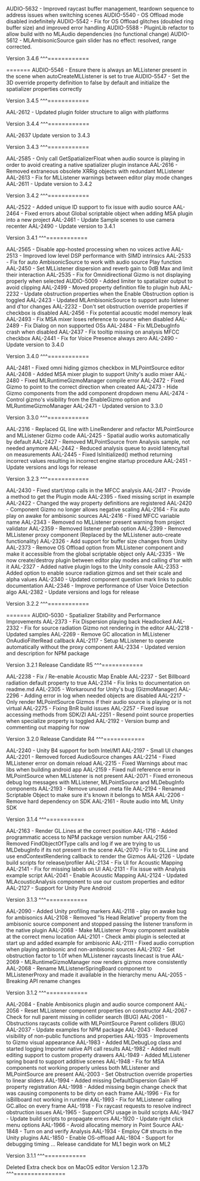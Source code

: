 AUDIO-5632 - Improved raycast buffer management, teardown sequence to address issues when switching scenes
AUDIO-5540 - OS Offload mode disabled indefinitely
AUDIO-5542 - Fix for OS Offload glitches (doubled ring buffer size) and improved error handling
AUDIO-5588 - PluginLib refactor to allow build with no MLAudio dependencies (no functional change)
AUDIO-5612 - MLAmbisonicSource gain slider has no effect: resolved, range corrected.

Version 3.4.6
^^^============

=======
AUDIO-5546 - Ensure there is always an MLListener present in the scene when autoCreateMLListener is set to true
AUDIO-5547 - Set the 3D override property definition to false by default and initialize the spatializer properties correctly

Version 3.4.5
^^^============

AAL-2612 - Updated plugin folder structure to align with platforms

Version 3.4.4
^^^============

AAL-2637 Update version to 3.4.3

Version 3.4.3
^^^============

AAL-2585 - Only call GetSpatializerFloat when audio source is playing in order to avoid creating a native spatializer plugin instance
AAL-2616 - Removed extraneous obsolete XRRig objects with redundant MLListener
AAL-2613 - Fix for MLListener warnings between editor play mode changes
AAL-2611 - Update version to 3.4.2

Version 3.4.2
^^^============

AAL-2522 - Added unique ID support to fix issue with audio source
AAL-2464 - Fixed errors about Global scriptable object when adding MSA plugin into a new project
AAL-2461 - Update Sample scenes to use camera recenter
AAL-2490 - Update version to 3.4.1

Version 3.4.1
^^^============

AAL-2565 - Disable app-hosted processing when no voices active
AAL-2513 - Improved low level DSP performance with SIMD intrinsics
AAL-2533 - Fix for auto AmbisonicSource to work with audio source Play function
AAL-2450 - Set MLListener dispersion and reverb gain to 0dB Max and limit their interaction
AAL-2535 - Fix for Omnidirectional Gizmo is not displaying properly when selected
AUDIO-5009 - Added limiter to spatializer output to avoid clipping
AAL-2499 - Moved property definition file to plugin hub
AAL-2232 - Update obstruction properties when the Enable Obstruction option is toggled
AAL-2423 - Updated MLAmbisonicSource to support auto listener and d'tor changes
AAL-2232 - Don't set obstruction override properties if checkbox is disabled
AAL-2456 - Fix potential acoustic model memory leak
AAL-2493 - Fix MSA mixer loses reference to source when disabled
AAL-2489 - Fix Dialog on non supported OSs
AAL-2484 - Fix MLDebugInfo crash when disabled
AAL-2437 - Fix tooltip missing on analysis MFCC checkbox
AAL-2441 - Fix for Voice Presence always zero
AAL-2490 - Update version to 3.4.0

Version 3.4.0
^^^============

AAL-2481 - Fixed omni hiding gizmos checkbox in MLPointSource editor
AAL-2408 - Added MSA mixer plugin to support Unity's audio mixer
AAL-2480 - Fixed MLRuntimeGizmoManager compile error
AAL-2472 - Fixed Gizmo to point to the correct direction when created
AAL-2473 - Hide Gizmo components from the add component dropdown menu
AAL-2474 - Control gizmo's visibility from the EnableGizmo option and MLRuntimeGizmoManager
AAL-2471 - Updated version to 3.3.0

Version 3.3.0
^^^============

AAL-2316 - Replaced GL line with LineRenderer and refactor MLPointSource and MLListener Gizmo code
AAL-2425 - Spatial audio works automatically by default
AAL-2427 - Removed MLPointSource from Analysis sample, not needed anymore
AAL-2442 - Reduced analysis queue to avoid latency/tail on measurements
AAL-2445 - Fixed IsInitialized() method returning incorrect values resulting in incorrect engine startup procedure
AAL-2451 - Update versions and logs for release

Version 3.2.3
^^^============

AAL-2430 - Fixed start/stop calls in the MFCC analysis
AAL-2417 - Provide a method to get the Plugin mode
AAL-2395 - fixed missing script in example
AAL-2422 - Changed the way property definitions are registered
AAL-2420 - Component Gizmo no longer allows negative scaling
AAL-2164 - Fix auto play on awake for ambisonic sources
AAL-2416 - Fixed MFCC variable name
AAL-2343 - Removed no MLListener present warning from project validator
AAL-2359 - Removed listener prefab option
AAL-2399 - Removed MLListener proxy component (Replaced by the MLListener auto-create functionality)
AAL-2326 - Add support for buffer size changes from Unity
AAL-2373 - Remove OS Offload option from MLListener component and make it accessible from the global scriptable object only
AAL-2335 - We now create/destroy plugin between editor play modes and calling d'tor with it
AAL-2327 - Added native plugin logs to the Unity console
AAL-2353 - Added option to enable source radiation gizmos and set their scale and alpha values
AAL-2340 - Updated component question mark links to public documentation
AAL-2346 - Improve performance of User Voice Detection algo
AAL-2382 - Update versions and logs for release

Version 3.2.2
^^^============

=======
AUDIO-5030 - Spatializer Stability and Performance Improvements
AAL-2373 - Fix Dispersion playing back Headlocked
AAL-2332 - Fix for source radiation Gizmo not rendering in the editor
AAL-2218 - Updated samples
AAL-2269 - Remove GC allocation in MLListener OnAudioFilterRead callback
AAL-2117 - Setup MLListener to operate automatically without the proxy component
AAL-2334 - Updated version and description for NPM package

Version 3.2.1  Release Candidate R5
^^^============

AAL-2238 - Fix / Re-enable Acoustic Map Enable
AAL-2237 - Set Billboard radiation default property to true
AAL-2314 - Fix links to documentation on readme.md
AAL-2305 - Workaround for Unity's bug (GizmoManager)
AAL-2296 - Adding error in log when needed objects are disabled
AAL-2217 - Only render MLPointSource Gizmos if their audio source is playing or is not virtual
AAL-2275 - Fixing BnR build issues
AAL-2257 - Fixed issue accessing methods from SDK/ZI
AAL-2251 - Resend point source properties when specialize property is toggled
AAL-2192 - Version bump and commenting out mapping for now

Version 3.2.0  Release Candidate R4
^^^============

AAL-2240 - Unity B4 support for both Intel/M1
AAL-2197 - Small UI changes
AAL-2201 - Removed forced AudioSource changes
AAL-2214 - Fixed MLListener error on domain reload
AAL-2215 - Fixed Warnings about mac libs when building android app
AAL-2159 - Fixed null reference error in MLPointSource when MLListener is not present
AAL-2071 - Fixed erroneous debug log messages with MLListener, MLPointSource and MLDebugInfo components
AAL-2193 - Remove unused .meta file
AAL-2194 - Renamed Scriptable Object to make sure it's known it belongs to MSA
AAL-2206 - Remove hard dependency on SDK
AAL-2161 - Route audio into ML Unity SDK

Version 3.1.4
^^^===========

AAL-2163 - Render GL.Lines at the correct position
AAL-1716 - Added programmatic access to NPM package version number
AAL-2156 - Removed FindObjectOfType calls and log if we are trying to us MLDebugInfo if its not present in the scene
AAL-2070 - Fix to GL.Line and use endContextRendering callback to render the Gizmos
AAL-2126 - Update build scripts for release/profiler
AAL-2134 - Fix UI for Acoustic Mapping
AAL-2141 - Fix for missing labels on UI
AAL-2131 - Fix issue with Analysis example script
AAL-2041 - Enable Acoustic Mapping
AAL-2124 - Updated MLAcousticAnalysis component to use our custom properties and editor
AAL-2127 - Support for Unity Pure Android

Version 3.1.3
^^^============


AAL-2090 - Added Unity profiling markers
AAL-2118 - play on awake bug for ambisonics
AAL-2108 - Removed "Is Head Relative" property from the ambisonic source component and stopped passing the listener transform in the native plugin
AAL-2068 - Make MLListener Proxy component available at the correct menu location
AAL-2101 - Check ambi plugin is selected at start up and added example for ambisonic
AAL-2111 - Fixed audio corruption when playing ambisonic and non-ambisonic sources
AAL-2102 - Set obstruction factor to 1.0f when MLListener raycasts linecast is true
AAL-2069 - MLRuntimeGizmoManager now renders gizmos more consistently
AAL-2068 - Rename MLListenerSpringBoard component to MLListenerProxy and made it available in the hierarchy menu
AAL-2055 - Breaking API rename changes

Version 3.1.2
^^^============

AAL-2084 - Enable Ambisonics plugin and audio source component
AAL-2056 - Reset MLListener component properties on constructor
AAL-2067 - Check for null parent missing in collider search (BUG)
AAL-2061 - Obstructions raycasts collide with MLPointSource Parent colliders (BUG)
AAL-2037 - Update examples for NPM package
AAL-2043 - Reduced visibility of non-public functions and properties
AAL-1935 - Improvements to Gizmo visual appearance
AAL-1983 - Added MLDebugLog class and started logging Importer native API call results
AAL-1982 - Added multi editing support to custom property drawers
AAL-1949 - Added MLListener spring board to support additive scenes
AAL-1948 - Fix for MSA components not working properly unless both MLListener and MLPointSource are present
AAL-2003 - Set Obstruction override properties to linear sliders
AAL-1994 - Added missing DefaultDispersion Gain HF property registration
AAL-1998 - Added missing begin change check that was causing components to be dirty on each frame
AAL-1996 - Fix for isBillboard not working in runtime
AAL-1993 - Fix for MLListener calling GC.alloc on every frame
AAL-1918 - Fix raycast requests to resolve indirect obstruction issues
AAL-1965 - Support CPU usage in build scripts
AAL-1947 - Update build scripts to propagate errors
AAL-1920 - Update right click menu options
AAL-1966 - Avoid allocating memory in Point Source
AAL-1848 - Turn on and verify Analysis
AAL-1934 - Employ C# structs in the Unity plugins
AAL-1850 - Enable OS-offload
AAL-1804 - Support for debugging timing
...
Release candidate for ML1 begin work on ML2

Version 3.1.1
^^^============


Deleted Extra check box on MacOS editor
Version 1.2.37b
^^^===============